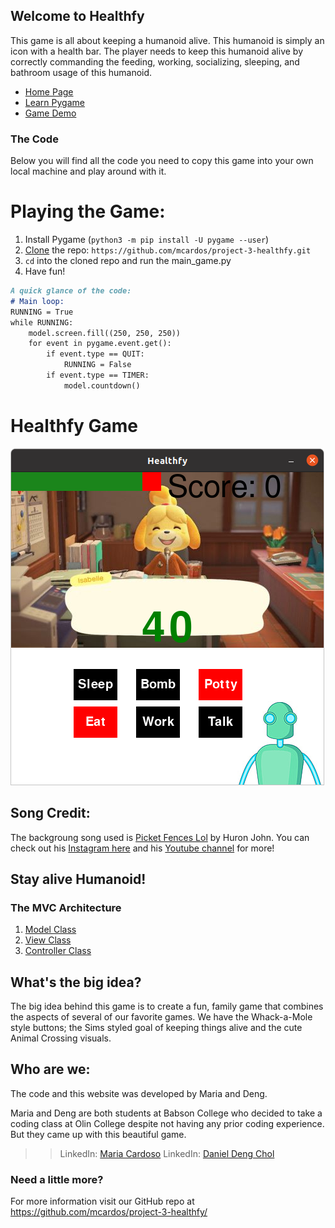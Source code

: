 ## Welcome to Healthfy

This game is all about keeping a humanoid alive. This humanoid is simply an icon with a health bar. The player needs to keep this humanoid alive by correctly commanding the feeding, working, socializing, sleeping, and bathroom usage of this humanoid.
- [Home Page](https://mcardos.github.io/project-3-healthfy/)
- [Learn Pygame](https://mcardos.github.io/project-3-healthfy/learnpygame)
- [Game Demo](https://mcardos.github.io/project-3-healthfy/gamedemo)

### The Code

Below you will find all the code you need to copy this game into your own local machine and play around with it.

# Playing the Game:
1. Install Pygame (`python3 -m pip install -U pygame --user`)
2. [Clone](https://docs.github.com/en/free-pro-team@latest/github/creating-cloning-and-archiving-repositories/cloning-a-repository) the repo: `https://github.com/mcardos/project-3-healthfy.git`
3. `cd` into the cloned repo and run the main_game.py
4. Have fun!

```markdown
A quick glance of the code:
# Main loop:
RUNNING = True
while RUNNING:
    model.screen.fill((250, 250, 250))
    for event in pygame.event.get():
        if event.type == QUIT:
            RUNNING = False
        if event.type == TIMER:
            model.countdown()
```
# Healthfy Game

![An image of the game](Pictures/isabele.png)

## Song Credit:
The backgroung song used is [Picket Fences Lol](https://www.youtube.com/watch?v=W1tXhcUnwSU) by Huron John. You can check out his [Instagram here](https://www.instagram.com/huronjohnny/?hl=en) and his [Youtube channel](https://www.youtube.com/channel/UCTnqiXwiMtMnTrQLjD6MZFQ) for more!

## Stay alive Humanoid!
### The MVC Architecture
  1. [Model Class](https://github.com/mcardos/project-3-healthfy/blob/main/classes.py)
  2. [View Class](https://github.com/mcardos/project-3-healthfy/blob/main/view.py)
  3. [Controller Class](https://github.com/mcardos/project-3-healthfy/blob/main/controller.py)

## What's the big idea?
The big idea behind this game is to create a fun, family game that combines the aspects of several of our favorite games. We have the Whack-a-Mole style buttons; the Sims styled goal of keeping things alive and the cute Animal Crossing visuals. 

## Who are we:
The code and this website was developed by Maria and Deng.


Maria and Deng are both students at Babson College who decided to take a coding class at Olin College despite not having any prior coding experience. But they came up with this beautiful game.

>> LinkedIn: [Maria Cardoso](https://www.linkedin.com/in/mariacardoso18/)
>> LinkedIn: [Daniel Deng Chol](https://www.linkedin.com/in/daniel-deng-chol/)

### Need a little more?
For more information visit our GitHub repo at https://github.com/mcardos/project-3-healthfy/

